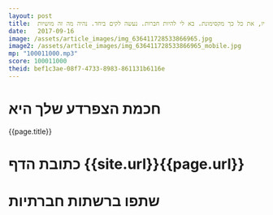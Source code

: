 ```yaml
---
layout: post
title:  יו, את כל כך מקסימונת. בא לי להיות חברות. נעשה לקים ביחד. נהיה מה זה מושיות
date:   2017-09-16
image: /assets/article_images/img_636411728533866965.jpg
image2: /assets/article_images/img_636411728533866965_mobile.jpg
mp: "100011000.mp3"
score: 100011000
theid: bef1c3ae-08f7-4733-8983-861131b6116e
---
```

# חכמת הצפרדע שלך היא
{{page.title}}

# כתובת הדף {{site.url}}{{page.url}}
# שתפו ברשתות חברתיות